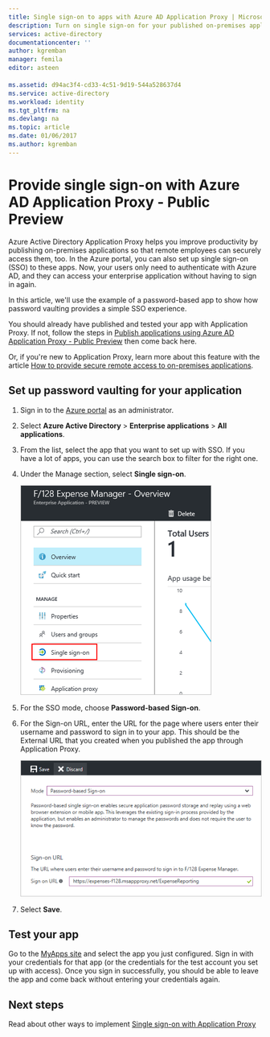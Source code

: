 ```yaml
---
title: Single sign-on to apps with Azure AD Application Proxy | Microsoft Docs
description: Turn on single sign-on for your published on-premises applications with Azure AD Application Proxy in the Azure portal.
services: active-directory
documentationcenter: ''
author: kgremban
manager: femila
editor: asteen

ms.assetid: d94ac3f4-cd33-4c51-9d19-544a528637d4
ms.service: active-directory
ms.workload: identity
ms.tgt_pltfrm: na
ms.devlang: na
ms.topic: article
ms.date: 01/06/2017
ms.author: kgremban
---
```



# Provide single sign-on with Azure AD Application Proxy - Public Preview

Azure Active Directory Application Proxy helps you improve productivity by publishing on-premises applications so that remote employees can securely access them, too. In the Azure portal, you can also set up single sign-on (SSO) to these apps. Now, your users only need to authenticate with Azure AD, and they can access your enterprise application without having to sign in again.

In this article, we'll use the example of a password-based app to show how password vaulting provides a simple SSO experience. 

You should already have published and tested your app with Application Proxy. If not, follow the steps in [Publish applications using Azure AD Application Proxy - Public Preview](application-proxy-publish-azure-portal.md) then come back here. 

Or, if you're new to Application Proxy, learn more about this feature with the article [How to provide secure remote access to on-premises applications](active-directory-application-proxy-get-started.md).

## Set up password vaulting for your application

1. Sign in to the [Azure portal](https://portal.azure.com) as an administrator.
2. Select **Azure Active Directory** > **Enterprise applications** > **All applications**.
3. From the list, select the app that you want to set up with SSO. If you have a lot of apps, you can use the search box to filter for the right one.  
4. Under the Manage section, select **Single sign-on**.

   ![Select Single sign-on](./media/application-proxy-sso-azure-portal/select-sso.png)

5. For the SSO mode, choose **Password-based Sign-on**.
6. For the Sign-on URL, enter the URL for the page where users enter their username and password to sign in to your app. This should be the External URL that you created when you published the app through Application Proxy. 

   ![Choose password-based Sign-on and enter your URL](./media/application-proxy-sso-azure-portal/password-sso.png)

7. Select **Save**.

<!-- Need to repro?
7. The page should tell you that a sign-in form was successfully detected at the provided URL. If it doesn't, select **Configure [your app name] Password Single Sign-on Settings** and choose **Manually detect sign-in fields**. Follow the instructions to point out where the sign-in credentials go. 
-->

## Test your app

Go to the [MyApps site](https://myapps.microsoft.com) and select the app you just configured. Sign in with your credentials for that app (or the credentials for the test account you set up with access). Once you sign in successfully, you should be able to leave the app and come back without entering your credentials again. 

## Next steps

Read about other ways to implement [Single sign-on with Application Proxy](active-directory-application-proxy-sso-using-kcd.md)
